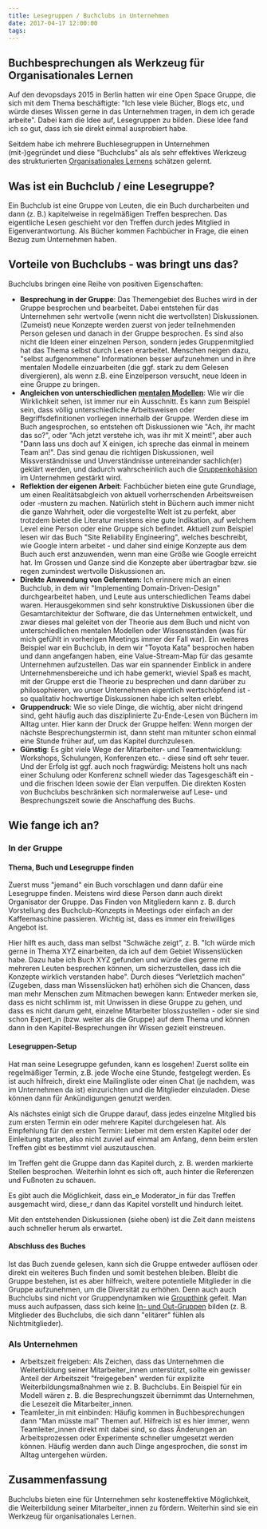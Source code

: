 ```yaml
---
title: Lesegruppen / Buchclubs in Unternehmen
date: 2017-04-17 12:00:00
tags:
---
```



## Buchbesprechungen als Werkzeug für Organisationales Lernen

Auf den devopsdays 2015 in Berlin hatten wir eine Open Space Gruppe, die sich mit dem Thema beschäftigte: "Ich lese viele Bücher, Blogs etc, und würde dieses Wissen gerne in das Unternehmen tragen, in dem ich gerade arbeite". Dabei kam die Idee auf, Lesegruppen zu bilden. Diese Idee fand ich so gut, dass ich sie direkt einmal ausprobiert habe. 

Seitdem habe ich mehrere Buchlesegruppen in Unternehmen (mit-)gegründet und diese "Buchclubs" als als sehr effektives Werkzeug des strukturierten [Organisationales Lernens](https://de.wikipedia.org/wiki/Organisationales_Lernen) schätzen gelernt.

## Was ist ein Buchclub / eine Lesegruppe?

Ein Buchclub ist eine Gruppe von Leuten, die ein Buch durcharbeiten und dann (z. B.) kapitelweise in regelmäßigen Treffen besprechen. Das eigentliche Lesen geschieht vor den Treffen durch jedes Mitglied in Eigenverantwortung. Als Bücher kommen Fachbücher in Frage, die einen Bezug zum Unternehmen haben.

## Vorteile von Buchclubs - was bringt uns das?

Buchclubs bringen eine Reihe von positiven Eigenschaften:

- **Besprechung in der Gruppe**: Das Themengebiet des Buches wird in der Gruppe besprochen und bearbeitet. Dabei entstehen für das Unternehmen sehr wertvolle (wenn nicht die wertvollsten) Diskussionen. (Zumeist) neue Konzepte werden zuerst von jeder teilnehmenden Person gelesen und danach in der Gruppe besprochen.
 Es sind also nicht die Ideen einer einzelnen Person, sondern jedes Gruppenmitglied hat das Thema selbst durch Lesen erarbeitet. Menschen neigen dazu, "selbst aufgenommene" Informationen besser aufzunehmen und in ihre mentalen Modelle einzuarbeiten (die ggf. stark zu dem Gelesen divergieren), als wenn z.B. eine Einzelperson versucht, neue Ideen in eine Gruppe zu bringen.
- **Angleichen von unterschiedlichen [mentalen Modellen](https://de.wikipedia.org/wiki/Mentales_Modell)**: Wie wir die Wirklichkeit sehen, ist immer nur ein Ausschnitt. Es kann zum Beispiel sein, dass völlig unterschiedliche Arbeitsweisen oder Begriffsdefinitionen vorliegen innerhalb der Gruppe. Werden diese im Buch angesprochen, so entstehen oft Diskussionen wie "Ach, ihr macht das so?", oder "Ach jetzt verstehe ich, was ihr mit X meint!", aber auch "Dann lass uns doch auf X einigen, ich spreche das einmal in meinem Team an!". Das sind genau die richtigen Diskussionen, weil Missverständnisse und Unverständnisse untereinander sachlich(er) geklärt werden, und dadurch wahrscheinlich auch die [Gruppenkohäsion](https://de.wikipedia.org/wiki/Gruppenkoh%C3%A4sion) im Unternehmen gestärkt wird.
- **Reflektion der eigenen Arbeit**: Fachbücher bieten eine gute Grundlage, um einen Realitätsabgleich von aktuell vorherrschenden Arbeitsweisen oder -mustern zu machen. Natürlich steht in Büchern auch immer nicht die ganze Wahrheit, oder die vorgestellte Welt ist zu perfekt, aber trotzdem bietet die Literatur meistens eine gute Indikation, auf welchem Level eine Person oder eine Gruppe sich befindet. Aktuell zum Beispiel lesen wir das Buch "Site Reliability Engineering", welches beschreibt, wie Google intern arbeitet - und daher sind einige Konzepte aus dem Buch auch erst anzuwenden, wenn man eine Größe wie Google erreicht hat. Im Grossen und Ganze sind die Konzepte aber übertragbar bzw. sie regen zumindest wertvolle Diskussionen an.
- **Direkte Anwendung von Gelerntem:** Ich erinnere mich an einen Buchclub, in dem wir "Implementing Domain-Driven-Design" durchgearbeitet haben, und Leute aus unterschiedlichen Teams dabei waren. Herausgekommen sind sehr konstruktive Diskussionen über die Gesamtarchitektur der Software, die das Unternehmen entwickelt, und zwar dieses mal geleitet von der Theorie aus dem Buch und nicht von unterschiedlichen mentalen Modellen oder Wissensständen (was für mich gefühlt in vorherigen Meetings immer der Fall war).
Ein weiteres Beispiel war ein Buchclub, in dem wir "Toyota Kata" besprochen haben und dann angefangen haben, eine Value-Stream-Map für das gesamte Unternehmen aufzustellen. Das war ein spannender Einblick in andere Unternehmensbereiche und ich habe gemerkt, wieviel Spaß es macht, mit der Gruppe erst die Theorie zu besprechen und dann darüber zu philosophieren, wo unser Unternehmen eigentlich wertschöpfend ist - so qualitativ hochwertige Diskussionen habe ich selten erlebt.
- **Gruppendruck**: Wie so viele Dinge, die wichtig, aber nicht dringend sind, geht häufig auch das disziplinierte Zu-Ende-Lesen von Büchern im Alltag unter. Hier kann der Druck der Gruppe helfen: Wenn morgen der nächste Besprechungstermin ist, dann steht man mitunter schon einmal eine Stunde früher auf, um das Kapitel durchzulesen.
- **Günstig**: Es gibt viele Wege der Mitarbeiter- und Teamentwicklung: Workshops, Schulungen, Konferenzen etc. - diese sind oft sehr teuer. Und der Erfolg ist ggf. auch noch fragwürdig: Meistens holt uns nach einer Schulung oder Konferenz schnell wieder das Tagesgeschäft ein - und die frischen Ideen sowie der Elan verpuffen. Die direkten Kosten von Buchclubs beschränken sich normalerweise auf Lese- und Besprechungszeit sowie die Anschaffung des Buchs.

## Wie fange ich an?

### In der Gruppe

#### Thema, Buch und Lesegruppe finden

Zuerst muss "jemand" ein Buch vorschlagen und dann dafür eine Lesegruppe finden. Meistens wird diese Person dann auch direkt Organisator der Gruppe. Das Finden von Mitgliedern kann z. B. durch Vorstellung des Buchclub-Konzepts in Meetings oder einfach an der Kaffeemaschine passieren. Wichtig ist, dass es immer ein freiwilliges Angebot ist.


Hier hilft es auch, dass man selbst "Schwäche zeigt”, z. B. "Ich würde mich gerne in Thema XYZ einarbeiten, da ich auf dem Gebiet Wissenslücken habe. Dazu habe ich Buch XYZ gefunden und würde dies gerne mit mehreren Leuten besprechen können, um sicherzustellen, dass ich die Konzepte wirklich verstanden habe". Durch dieses “Verletzlich machen” (Zugeben, dass man Wissenslücken hat) erhöhen sich die Chancen, dass man mehr Menschen zum Mitmachen bewegen kann: Entweder merken sie, dass es nicht schlimm ist, mit Unwissen in diese Gruppe zu gehen, und dass es nicht darum geht, einzelne Mitarbeiter blosszustellen - oder sie sind schon Expert_in (bzw. weiter als die Gruppe) auf dem Thema und können dann in den Kapitel-Besprechungen ihr Wissen gezielt einstreuen.

#### Lesegruppen-Setup

Hat man seine Lesegruppe gefunden, kann es losgehen! Zuerst sollte ein regelmäßiger Termin, z.B. jede Woche eine Stunde, festgelegt werden. Es ist auch hilfreich, direkt eine Mailingliste oder einen Chat (je nachdem, was im Unternehmen da ist) einzurichten und die Mitglieder einzuladen. Diese können dann für Ankündigungen genutzt werden.

Als nächstes einigt sich die Gruppe darauf, dass jedes einzelne Mitglied bis zum ersten Termin ein oder mehrere Kapitel durchgelesen hat.
Als Empfehlung für den ersten Termin: Lieber mit dem ersten Kapitel oder der Einleitung starten, also nicht zuviel auf einmal am Anfang, denn beim ersten Treffen gibt es bestimmt viel auszutauschen.

Im Treffen geht die Gruppe dann das Kapitel durch, z. B. werden markierte Stellen besprochen. Weiterhin lohnt es sich oft, auch hinter die Referenzen und Fußnoten zu schauen.

Es gibt auch die Möglichkeit, dass ein_e Moderator_in für das Treffen ausgemacht wird, diese_r dann das Kapitel vorstellt und hindurch leitet. 

Mit den entstehenden Diskussionen (siehe oben) ist die Zeit dann meistens auch schneller herum als erwartet.

#### Abschluss des Buches

Ist das Buch zuende gelesen, kann sich die Gruppe entweder auflösen oder direkt ein weiteres Buch finden und somit bestehen bleiben. Bleibt die Gruppe bestehen, ist es aber hilfreich, weitere potentielle Mitglieder in die Gruppe aufzunehmen, um die Diversität zu erhöhen. Denn auch auch Buchclubs sind nicht vor Gruppendynamiken wie [Groupthink](https://de.wikipedia.org/wiki/Gruppendenken) gefeit. Man muss auch aufpassen, dass sich keine [In- und Out-Gruppen](https://de.wikipedia.org/wiki/Eigengruppe_und_Fremdgruppe) bilden (z. B. Mitglieder des Buchclubs, die sich dann "elitärer" fühlen als Nichtmitglieder).

### Als Unternehmen

- Arbeitszeit freigeben: Als Zeichen, dass das Unternehmen die Weiterbildung seiner Mitarbeiter_innen unterstützt, sollte ein gewisser Anteil der Arbeitszeit "freigegeben" werden für explizite Weiterbildungsmaßnahmen wie z. B. Buchclubs. Ein Beispiel für ein Modell wären z. B. die Besprechungszeit übernimmt das Unternehmen, die Lesezeit die Mitarbeiter_innen.
- Teamleiter_in mit einbinden: Häufig kommen in Buchbesprechungen dann "Man müsste mal" Themen auf. Hilfreich ist es hier immer, wenn Teamleiter_innen direkt mit dabei sind, so dass Änderungen an Arbeitsprozessen oder Experimente schneller umgesetzt werden können. Häufig werden dann auch Dinge angesprochen, die sonst im Alltag untergehen würden.

## Zusammenfassung

Buchclubs bieten eine für Unternehmen sehr kosteneffektive Möglichkeit, die Weiterbildung seiner Mitarbeiter_innen zu fördern. Weiterhin sind sie ein Werkzeug für organisationales Lernen.
